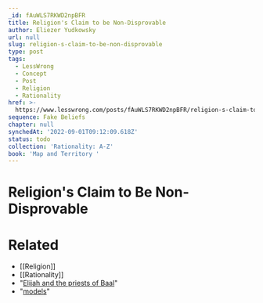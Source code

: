 ```yaml
---
_id: fAuWLS7RKWD2npBFR
title: Religion's Claim to be Non-Disprovable
author: Eliezer Yudkowsky
url: null
slug: religion-s-claim-to-be-non-disprovable
type: post
tags:
  - LessWrong
  - Concept
  - Post
  - Religion
  - Rationality
href: >-
  https://www.lesswrong.com/posts/fAuWLS7RKWD2npBFR/religion-s-claim-to-be-non-disprovable
sequence: Fake Beliefs
chapter: null
synchedAt: '2022-09-01T09:12:09.618Z'
status: todo
collection: 'Rationality: A-Z'
book: 'Map and Territory '
---
```


# Religion's Claim to Be Non-Disprovable


# Related

- [[Religion]]
- [[Rationality]]
- "[Elijah and the priests of Baal](http://web.archive.org/web/20100312042939/http://www.nccbuscc.org/nab/bible/1kings/1kings18.htm)"
- "[models](http://www.skepticfiles.org/atheist/genesisd.htm)"